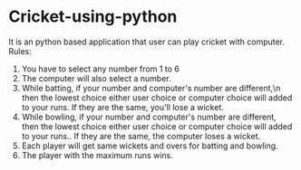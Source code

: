 # Cricket-using-python
It is an python based application that user can play cricket with computer.
Rules:
1. You have to select any number from 1 to 6
2. The computer will also select a number.
3. While batting, if your number and computer's number are different,\n then the lowest choice either user choice or computer choice will added to your runs.
   If they are the same, you'll lose a wicket.
4. While bowling, if your number and computer's number are different, then the lowest choice either user choice or computer choice will added to your runs..
    If they are the same, the computer loses a wicket.
5. Each player will get same wickets and overs  for batting and bowling.
7. The player with the maximum runs wins.
